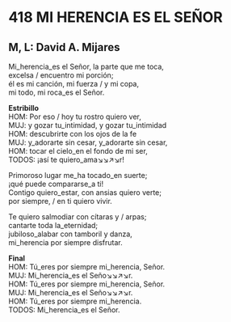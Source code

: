 # 418 MI HERENCIA ES EL SEÑOR

## M, L: David A. Mijares

Mi_herencia_es el Señor, la parte que me toca,  
excelsa / encuentro mi porción;  
él es mi canción, mi fuerza / y mi copa,  
mi todo, mi roca_es el Señor.  

**Estribillo**  
HOM: Por eso / hoy tu rostro quiero ver,  
MUJ: y gozar tu_intimidad, y gozar tu_intimidad  
HOM: descubrirte con los ojos de la fe  
MUJ: y_adorarte sin cesar, y_adorarte sin cesar,  
HOM: tocar el cielo_en el fondo de mi ser,  
TODOS: ¡así te quiero_ama↘↘↗↘r!  

Primoroso lugar me_ha tocado_en suerte;  
¡qué puede compararse_a ti!  
Contigo quiero_estar, con ansias quiero verte;  
por siempre, / en ti quiero vivir.  

Te quiero salmodiar con cítaras y / arpas;  
cantarte toda la_eternidad;  
jubiloso_alabar con tamboril y danza,  
mi_herencia por siempre disfrutar.  

**Final**  
HOM: Tú_eres por siempre mi_herencia, Señor.  
MUJ: Mi_herencia_es el Seño↘↘↗↘r.  
HOM: Tú_eres por siempre mi_herencia, Señor.  
MUJ: Mi_herencia_es el Seño↘↘↗↘r.  
HOM: Tú_eres por siempre mi_herencia.  
TODOS: Mi_herencia_es el Señor.  

